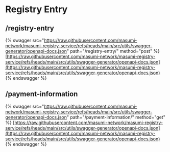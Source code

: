 # Registry Entry

## /registry-entry

{% swagger src="https://raw.githubusercontent.com/masumi-network/masumi-registry-service/refs/heads/main/src/utils/swagger-generator/openapi-docs.json" path="/registry-entry/" method="post" %}
[https://raw.githubusercontent.com/masumi-network/masumi-registry-service/refs/heads/main/src/utils/swagger-generator/openapi-docs.json](https://raw.githubusercontent.com/masumi-network/masumi-registry-service/refs/heads/main/src/utils/swagger-generator/openapi-docs.json)
{% endswagger %}

## /payment-information

{% swagger src="https://raw.githubusercontent.com/masumi-network/masumi-registry-service/refs/heads/main/src/utils/swagger-generator/openapi-docs.json" path="/payment-information/" method="get" %}
[https://raw.githubusercontent.com/masumi-network/masumi-registry-service/refs/heads/main/src/utils/swagger-generator/openapi-docs.json](https://raw.githubusercontent.com/masumi-network/masumi-registry-service/refs/heads/main/src/utils/swagger-generator/openapi-docs.json)
{% endswagger %}

